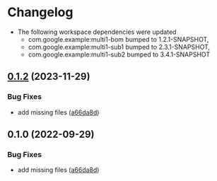 # Changelog

* The following workspace dependencies were updated
    * com.google.example:multi1-bom bumped to 1.2.1-SNAPSHOT,
    * com.google.example:multi1-sub1 bumped to 2.3.1-SNAPSHOT,
    * com.google.example:multi1-sub2 bumped to 3.4.1-SNAPSHOT

## [0.1.2](https://github.com/chingor13/release-please-playground/compare/bom-v0.1.1...bom-v0.1.2) (2023-11-29)


### Bug Fixes

* add missing files ([a66da8d](https://github.com/chingor13/release-please-playground/commit/a66da8d943642276f7b8f9f0c33c48e6c36a017f))

## 0.1.0 (2022-09-29)


### Bug Fixes

* add missing files ([a66da8d](https://github.com/chingor13/release-please-playground/commit/a66da8d943642276f7b8f9f0c33c48e6c36a017f))
